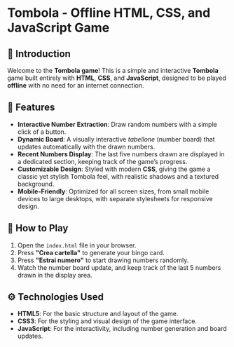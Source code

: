 # Tombola - Offline HTML, CSS, and JavaScript Game

## 🎉 **Introduction**
Welcome to the **Tombola game**! This is a simple and interactive **Tombola** game built entirely with **HTML**, **CSS**, and **JavaScript**, designed to be played **offline** with no need for an internet connection.

## 🚀 **Features**
- **Interactive Number Extraction**: Draw random numbers with a simple click of a button.
- **Dynamic Board**: A visually interactive *tabellone* (number board) that updates automatically with the drawn numbers.
- **Recent Numbers Display**: The last five numbers drawn are displayed in a dedicated section, keeping track of the game’s progress.
- **Customizable Design**: Styled with modern **CSS**, giving the game a classic yet stylish Tombola feel, with realistic shadows and a textured background.
- **Mobile-Friendly**: Optimized for all screen sizes, from small mobile devices to large desktops, with separate stylesheets for responsive design.

## 📱 **How to Play**
1. Open the `index.html` file in your browser.
2. Press **"Crea cartella"** to generate your bingo card.
3. Press **"Estrai numero"** to start drawing numbers randomly.
4. Watch the number board update, and keep track of the last 5 numbers drawn in the display area.

## ⚙️ **Technologies Used**
- **HTML5**: For the basic structure and layout of the game.
- **CSS3**: For the styling and visual design of the game interface.
- **JavaScript**: For the interactivity, including number generation and board updates.
